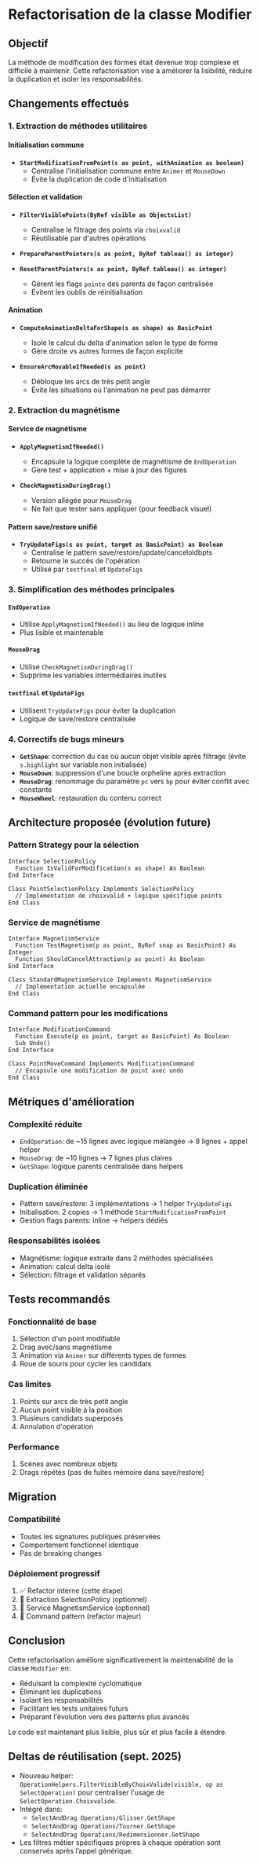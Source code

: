 # Refactorisation de la classe Modifier

## Objectif
La méthode de modification des formes était devenue trop complexe et difficile à maintenir. Cette refactorisation vise à améliorer la lisibilité, réduire la duplication et isoler les responsabilités.

## Changements effectués

### 1. Extraction de méthodes utilitaires

#### Initialisation commune
- **`StartModificationFromPoint(s as point, withAnimation as boolean)`**
  - Centralise l'initialisation commune entre `Animer` et `MouseDown`
  - Évite la duplication de code d'initialisation

#### Sélection et validation
- **`FilterVisiblePoints(ByRef visible as ObjectsList)`**
  - Centralise le filtrage des points via `choixvalid`
  - Réutilisable par d'autres opérations

- **`PrepareParentPointers(s as point, ByRef tableau() as integer)`**
- **`ResetParentPointers(s as point, ByRef tableau() as integer)`**
  - Gèrent les flags `pointe` des parents de façon centralisée
  - Évitent les oublis de réinitialisation

#### Animation
- **`ComputeAnimationDeltaForShape(s as shape) as BasicPoint`**
  - Isole le calcul du delta d'animation selon le type de forme
  - Gère droite vs autres formes de façon explicite

- **`EnsureArcMovableIfNeeded(s as point)`**
  - Débloque les arcs de très petit angle
  - Évite les situations où l'animation ne peut pas démarrer

### 2. Extraction du magnétisme

#### Service de magnétisme
- **`ApplyMagnetismIfNeeded()`**
  - Encapsule la logique complète de magnétisme de `EndOperation`
  - Gère test + application + mise à jour des figures

- **`CheckMagnetismDuringDrag()`**
  - Version allégée pour `MouseDrag`
  - Ne fait que tester sans appliquer (pour feedback visuel)

#### Pattern save/restore unifié
- **`TryUpdateFigs(s as point, target as BasicPoint) as Boolean`**
  - Centralise le pattern save/restore/update/canceloldbpts
  - Retourne le succès de l'opération
  - Utilisé par `testfinal` et `UpdateFigs`

### 3. Simplification des méthodes principales

#### `EndOperation`
- Utilise `ApplyMagnetismIfNeeded()` au lieu de logique inline
- Plus lisible et maintenable

#### `MouseDrag`
- Utilise `CheckMagnetismDuringDrag()`
- Supprime les variables intermédiaires inutiles

#### `testfinal` et `UpdateFigs`
- Utilisent `TryUpdateFigs` pour éviter la duplication
- Logique de save/restore centralisée

### 4. Correctifs de bugs mineurs

- **`GetShape`**: correction du cas où aucun objet visible après filtrage (évite `s.highlight` sur variable non initialisée)
- **`MouseDown`**: suppression d'une boucle orpheline après extraction
- **`MouseDrag`**: renommage du paramètre `pc` vers `bp` pour éviter conflit avec constante
- **`MouseWheel`**: restauration du contenu correct

## Architecture proposée (évolution future)

### Pattern Strategy pour la sélection
```xojo
Interface SelectionPolicy
  Function IsValidForModification(s as shape) As Boolean
End Interface

Class PointSelectionPolicy Implements SelectionPolicy
  // Implémentation de choixvalid + logique spécifique points
End Class
```

### Service de magnétisme
```xojo
Interface MagnetismService
  Function TestMagnetism(p as point, ByRef snap as BasicPoint) As Integer
  Function ShouldCancelAttraction(p as point) As Boolean
End Interface

Class StandardMagnetismService Implements MagnetismService
  // Implémentation actuelle encapsulée
End Class
```

### Command pattern pour les modifications
```xojo
Interface ModificationCommand
  Function Execute(p as point, target as BasicPoint) As Boolean
  Sub Undo()
End Interface

Class PointMoveCommand Implements ModificationCommand
  // Encapsule une modification de point avec undo
End Class
```

## Métriques d'amélioration

### Complexité réduite
- `EndOperation`: de ~15 lignes avec logique mélangée → 8 lignes + appel helper
- `MouseDrag`: de ~10 lignes → 7 lignes plus claires
- `GetShape`: logique parents centralisée dans helpers

### Duplication éliminée
- Pattern save/restore: 3 implémentations → 1 helper `TryUpdateFigs`
- Initialisation: 2 copies → 1 méthode `StartModificationFromPoint`
- Gestion flags parents: inline → helpers dédiés

### Responsabilités isolées
- Magnétisme: logique extraite dans 2 méthodes spécialisées
- Animation: calcul delta isolé
- Sélection: filtrage et validation séparés

## Tests recommandés

### Fonctionnalité de base
1. Sélection d'un point modifiable
2. Drag avec/sans magnétisme
3. Animation via `Animer` sur différents types de formes
4. Roue de souris pour cycler les candidats

### Cas limites
1. Points sur arcs de très petit angle
2. Aucun point visible à la position
3. Plusieurs candidats superposés
4. Annulation d'opération

### Performance
1. Scènes avec nombreux objets
2. Drags répétés (pas de fuites mémoire dans save/restore)

## Migration

### Compatibilité
- Toutes les signatures publiques préservées
- Comportement fonctionnel identique
- Pas de breaking changes

### Déploiement progressif
1. ✅ Refactor interne (cette étape)
2. 🔄 Extraction SelectionPolicy (optionnel)
3. 🔄 Service MagnetismService (optionnel)
4. 🔄 Command pattern (refactor majeur)

## Conclusion

Cette refactorisation améliore significativement la maintenabilité de la classe `Modifier` en:
- Réduisant la complexité cyclomatique
- Éliminant les duplications
- Isolant les responsabilités
- Facilitant les tests unitaires futurs
- Préparant l'évolution vers des patterns plus avancés

Le code est maintenant plus lisible, plus sûr et plus facile à étendre.

## Deltas de réutilisation (sept. 2025)

- Nouveau helper: `OperationHelpers.FilterVisibleByChoixValide(visible, op as SelectOperation)` pour centraliser l'usage de `SelectOperation.Choixvalide`.
- Intégré dans:
  - `SelectAndDrag Operations/Glisser.GetShape`
  - `SelectAndDrag Operations/Tourner.GetShape`
  - `SelectAndDrag Operations/Redimensionner.GetShape`
- Les filtres métier spécifiques propres à chaque opération sont conservés après l’appel générique.